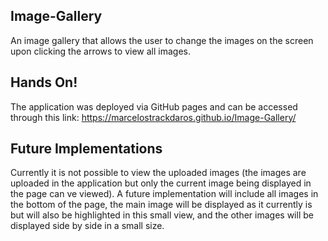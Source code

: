 ## Image-Gallery

An image gallery that allows the user to change the images on the screen upon clicking the arrows to view all images.

## Hands On!

The application was deployed via GitHub pages and can be accessed through this link: https://marcelostrackdaros.github.io/Image-Gallery/

## Future Implementations
Currently it is not possible to view the uploaded images (the images are uploaded in the application but only the current image being displayed in the page can ve viewed). A future implementation will include all images in the bottom of the page, the main image will be displayed as it currently is but will also be highlighted in this small view, and the other images will be displayed side by side in a small size.
